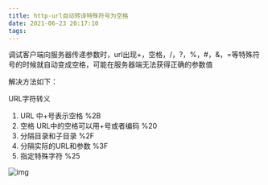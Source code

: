 ```yaml
---
title: http-url自动转译特殊符号为空格
date: 2021-06-23 20:17:10
tags:
---
```


调试客户端向服务器传递参数时，url出现+，空格，/，?，%，#，&，=等特殊符号的时候就自动变成空格，可能在服务器端无法获得正确的参数值

解决方法如下：

URL字符转义

1. URL 中+号表示空格 %2B 
2. 空格 URL中的空格可以用+号或者编码 %20 
3. 分隔目录和子目录 %2F 
4. 分隔实际的URL和参数 %3F 
5. 指定特殊字符 %25

![img](https://yqfile.alicdn.com/img_d5780acb990734be5e2ccbd163376ef5.png)
